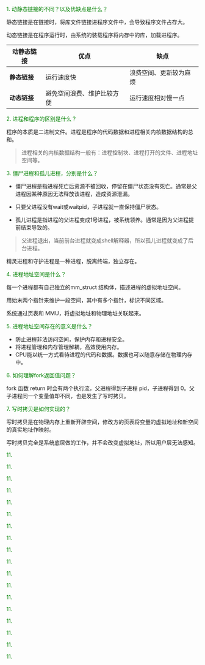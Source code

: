 <font color=green>1. 动静态链接的不同？以及优缺点是什么？</font>

静态链接是在链接时，将库文件链接进程序文件中，会导致程序文件占存大。

动态链接是在程序运行时，由系统的装载程序将内存中的库，加载进程序。

| 动静态链接   | 优点                       | 缺点                   |
| ------------ | -------------------------- | ---------------------- |
| **静态链接** | 运行速度快                 | 浪费空间、更新较为麻烦 |
| **动态链接** | 避免空间浪费、维护比较方便 | 运行速度相对慢一点     |

<font color=green>2. 进程和程序的区别是什么？</font>

程序的本质是二进制文件。进程是程序的代码数据和进程相关内核数据结构的总和。

> 进程相关的内核数据结构一般有：进程控制块、进程打开的文件、进程地址空间等。

<font color=green>3. 僵尸进程和孤儿进程，分别是什么？</font>

- 僵尸进程是指进程死亡后资源不被回收，停留在僵尸状态没有死亡。通常是父进程因某种原因无法释放该进程，造成资源泄漏。
- 只要父进程没有wait或waitpid，子进程就一直保持僵尸状态。

- 孤儿进程是指进程的父进程变成1号进程，被系统领养。通常是因为父进程提前结束导致的。

> 父进程退出，当前前台进程就变成shell解释器，所以孤儿进程就变成了后台进程。

精灵进程和守护进程是一种进程，脱离终端，独立存在。

<font color=green>4. 进程地址空间是什么？</font>

每一个进程都有自己独立的mm_struct 结构体，描述进程的虚拟地址空间。

用始末两个指针来维护一段空间，其中有多个指针，标识不同区域。

系统通过页表和 MMU，将虚拟地址和物理地址关联起来。

<font color=green>5. 进程地址空间存在的意义是什么？</font>

- 防止进程非法访问空间，保护内存和进程安全。
- 将进程管理和内存管理解耦，高效使用内存。
- CPU能以统一方式看待进程的代码和数据。数据也可以随意存储在物理内存中。

<font color=green>6. 如何理解fork返回值问题？</font>

fork 函数 return 时会有两个执行流，父进程得到子进程 pid，子进程得到 0。父子进程同一个变量值却不同，也是发生了写时拷贝。

<font color=green>7. 写时拷贝是如何实现的？</font>

写时拷贝是在物理内存上重新开辟空间，修改方的页表将变量的虚拟地址和新空间的真实地址作映射。

写时拷贝完全是系统底层做的工作，并不会改变虚拟地址，所以用户层无法感知。

<font color=green>11. </font>

<font color=green>11. </font>

<font color=green>11. </font>

<font color=green>11. </font>

<font color=green>11. </font>

<font color=green>11. </font>

<font color=green>11. </font>

<font color=green>11. </font>

<font color=green>11. </font>

<font color=green>11. </font>

<font color=green>11. </font>

<font color=green>11. </font>

<font color=green>11. </font>

<font color=green>11. </font>

<font color=green>11. </font>

<font color=green>11. </font>

<font color=green>11. </font>

<font color=green>11. </font>

